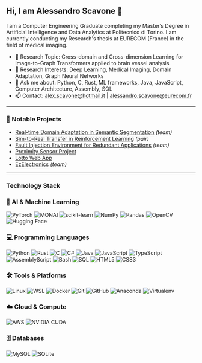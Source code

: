 ## Hi, I am Alessandro Scavone 👋  

I am a Computer Engineering Graduate completing my Master’s Degree in Artificial Intelligence and Data Analytics at Politecnico di Torino. I am currently conducting my Research's thesis at EURECOM (France) in the field of medical imaging.


- 🔭 Research Topic: Cross-domain and Cross-dimension Learning for Image-to-Graph Transformers applied to brain vessel analysis
- 🌱 Research Interests: Deep Learning, Medical Imaging, Domain Adaptation, Graph Neural Networks
- 💬 Ask me about: Python, C, Rust, ML frameworks, Java, JavaScript, Computer Architecture, Assembly, SQL
- 📫 Contact: alex.scavone@hotmail.it | alessandro.scavone@eurecom.fr


---

### 🚀 Notable Projects
- [Real-time Domain Adaptation in Semantic Segmentation](https://github.com/alexscavo/Real-time-Domain-Adaptation-in-Semantic-Segmentation) *(team)*
- [Sim-to-Real Transfer in Reinforcement Learning](https://github.com/alexscavo/Sim-to-Real-Transfer-Project-RL) *(pair)*
- [Fault Injection Environment for Redundant Applications](https://github.com/alexscavo/Fault-Injection-Env-for-Redundant-Application) *(team)*
- [Proximity Sensor Project](https://github.com/alexscavo/Proximity-Sensor-Project)
- [Lotto Web App](https://github.com/alexscavo/Lotto-Web-App)
- [EzElectronics](https://github.com/alexscavo/EzElectronics) *(team)*

---

### Technology Stack
### 🧠 AI & Machine Learning
![PyTorch](https://img.shields.io/badge/PyTorch-%23EE4C2C.svg?style=for-the-badge&logo=pytorch&logoColor=white)
![MONAI](https://img.shields.io/badge/MONAI-%23007396.svg?style=for-the-badge&logo=monai&logoColor=white)
![scikit-learn](https://img.shields.io/badge/scikit--learn-%23F7931E.svg?style=for-the-badge&logo=scikitlearn&logoColor=white)
![NumPy](https://img.shields.io/badge/numpy-%23013243.svg?style=for-the-badge&logo=numpy&logoColor=white)
![Pandas](https://img.shields.io/badge/pandas-%23150458.svg?style=for-the-badge&logo=pandas&logoColor=white)
![OpenCV](https://img.shields.io/badge/opencv-%23white.svg?style=for-the-badge&logo=opencv&logoColor=white)
![Hugging Face](https://img.shields.io/badge/Hugging%20Face-FFD21E?style=for-the-badge&logo=huggingface&logoColor=black)

### 💻 Programming Languages
![Python](https://img.shields.io/badge/python-3670A0?style=for-the-badge&logo=python&logoColor=ffdd54)
![Rust](https://img.shields.io/badge/rust-%23000000.svg?style=for-the-badge&logo=rust&logoColor=white)
![C](https://img.shields.io/badge/c-%2300599C.svg?style=for-the-badge&logo=c&logoColor=white)
![C#](https://img.shields.io/badge/c%23-%23239120.svg?style=for-the-badge&logo=c-sharp&logoColor=white)
![Java](https://img.shields.io/badge/java-%23ED8B00.svg?style=for-the-badge&logo=openjdk&logoColor=white)
![JavaScript](https://img.shields.io/badge/javascript-%23323330.svg?style=for-the-badge&logo=javascript&logoColor=%23F7DF1E)
![TypeScript](https://img.shields.io/badge/typescript-%23007ACC.svg?style=for-the-badge&logo=typescript&logoColor=white)
![AssemblyScript](https://img.shields.io/badge/assembly%20script-%23000000.svg?style=for-the-badge&logo=assemblyscript&logoColor=white)
![Bash](https://img.shields.io/badge/bash-%23121011.svg?style=for-the-badge&logo=gnu-bash&logoColor=white)
![SQL](https://img.shields.io/badge/sql-%2307405e.svg?style=for-the-badge&logo=sqlite&logoColor=white)
![HTML5](https://img.shields.io/badge/html5-%23E34F26.svg?style=for-the-badge&logo=html5&logoColor=white)
![CSS3](https://img.shields.io/badge/css3-%231572B6.svg?style=for-the-badge&logo=css)

### 🛠️ Tools & Platforms
![Linux](https://img.shields.io/badge/Linux-FCC624?style=for-the-badge&logo=linux&logoColor=black)
![WSL](https://img.shields.io/badge/WSL-%230078D6.svg?style=for-the-badge&logo=windows-terminal&logoColor=white)
![Docker](https://img.shields.io/badge/docker-%230db7ed.svg?style=for-the-badge&logo=docker&logoColor=white)
![Git](https://img.shields.io/badge/git-%23F05033.svg?style=for-the-badge&logo=git&logoColor=white)
![GitHub](https://img.shields.io/badge/github-%23121011.svg?style=for-the-badge&logo=github&logoColor=white)
![Anaconda](https://img.shields.io/badge/Anaconda-%2344A833.svg?style=for-the-badge&logo=anaconda&logoColor=white)
![Virtualenv](https://img.shields.io/badge/virtualenv-3F9F3F?style=for-the-badge&logo=python&logoColor=white)

### ☁️ Cloud & Compute
![AWS](https://img.shields.io/badge/AWS-%23FF9900.svg?style=for-the-badge&logo=amazon-aws&logoColor=white)
![NVIDIA CUDA](https://img.shields.io/badge/CUDA-%23007639.svg?style=for-the-badge&logo=nvidia&logoColor=white)

### 🗄️ Databases
![MySQL](https://img.shields.io/badge/mysql-4479A1.svg?style=for-the-badge&logo=mysql&logoColor=white)
![SQLite](https://img.shields.io/badge/sqlite-%23003B57.svg?style=for-the-badge&logo=sqlite&logoColor=white)


